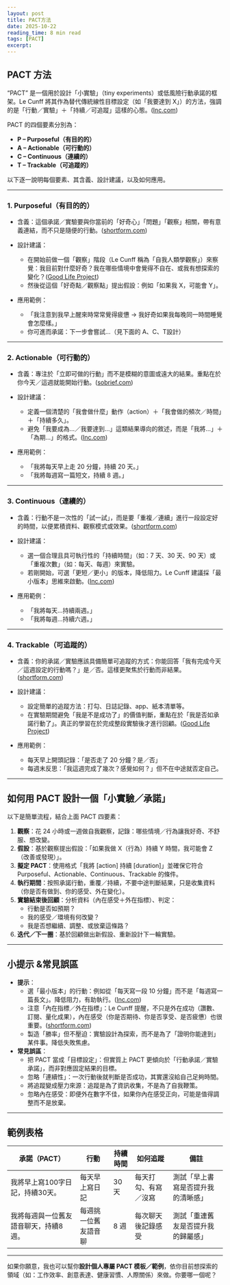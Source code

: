 ```yaml
---
layout: post
title: PACT方法
date: 2025-10-22
reading_time: 8 min read
tags: [PACT]
excerpt: 
---
```


## PACT 方法

“PACT” 是一個用於設計「小實驗」（tiny experiments）或低風險行動承諾的框架。Le Cunff 將其作為替代傳統線性目標設定（如「我要達到 X」）的方法，強調的是「行動／實驗」＋「持續／可追蹤」這樣的心態。([Inc.com][1])

PACT 的四個要素分別為：

* **P – Purposeful（有目的的）**
* **A – Actionable（可行動的）**
* **C – Continuous（連續的）**
* **T – Trackable（可追蹤的）**

以下逐一說明每個要素、其含義、設計建議，以及如何應用。

---

### 1. Purposeful（有目的的）

* 含義：這個承諾／實驗要與你當前的「好奇心」「問題」「觀察」相關，帶有意義連結，而不只是隨便的行動。([shortform.com][2])
* 設計建議：

  * 在開始前做一個「觀察」階段（Le Cunff 稱為「自我人類學觀察」）來察覺：我目前對什麼好奇？我在哪些情境中會覺得不自在、或我有想探索的變化？([Good Life Project][3])
  * 然後從這個「好奇點／觀察點」提出假設：例如「如果我 X，可能會 Y」。
* 應用範例：

  * 「我注意到我早上醒來時常常覺得疲憊 → 我好奇如果我每晚同一時間睡覺會怎麼樣。」
  * 你可進而承諾：下一步會嘗試…（見下面的 A、C、T設計）

---

### 2. Actionable（可行動的）

* 含義：專注於「立即可做的行動」而不是模糊的意圖或遠大的結果。重點在於你今天／這週就能開始行動。([sobrief.com][4])
* 設計建議：

  * 定義一個清楚的「我會做什麼」動作（action）＋「我會做的頻次／時間」＋「持續多久」。
  * 避免「我要成為…／我要達到…」這類結果導向的敘述，而是「我將…」＋「為期…」的格式。([Inc.com][1])
* 應用範例：

  * 「我將每天早上走 20 分鐘，持續 20 天。」
  * 「我將每週寫一篇短文，持續 8 週。」

---

### 3. Continuous（連續的）

* 含義：行動不是一次性的「試一試」，而是要「重複／連續」進行一段設定好的時間，以便累積資料、觀察模式或效果。([shortform.com][2])
* 設計建議：

  * 選一個合理且具可執行性的「持續時間」（如：7 天、30 天、90 天）或「重複次數」（如：每天、每週）來實驗。
  * 若剛開始，可選「更短／更小」的版本，降低阻力。Le Cunff 建議採「最小版本」思維來啟動。([Inc.com][1])
* 應用範例：

  * 「我將每天…持續兩週。」
  * 「我將每週…持續六週。」

---

### 4. Trackable（可追蹤的）

* 含義：你的承諾／實驗應該具備簡單可追蹤的方式：你能回答「我有完成今天／這週設定的行動嗎？」是／否。這樣更聚焦於行動而非結果。([shortform.com][2])
* 設計建議：

  * 設定簡單的追蹤方法：打勾、日誌記錄、app、紙本清單等。
  * 在實驗期間避免「我是不是成功了」的價值判斷，重點在於「我是否如承諾行動了」。真正的學習在於完成整段實驗後才進行回顧。([Good Life Project][3])
* 應用範例：

  * 每天早上開頭記錄：「是否走了 20 分鐘？是／否」
  * 每週末反思：「我這週完成了幾次？感覺如何？」但不在中途就否定自己。

---

## 如何用 PACT 設計一個「小實驗／承諾」

以下是簡單流程，結合上面 PACT 四要素：

1. **觀察**：花 24 小時或一週做自我觀察，記錄：哪些情境／行為讓我好奇、不舒服、想改變。
2. **假設**：基於觀察提出假設：「如果我做 X（行為）持續 Y 時間，我可能會 Z（改善或發現）」。
3. **擬定 PACT**：使用格式「我將 [action] 持續 [duration]」並確保它符合 Purposeful、Actionable、Continuous、Trackable 的條件。
4. **執行期間**：按照承諾行動，重覆／持續，不要中途判斷結果，只是收集資料（你是否有做到、你的感受、外在變化）。
5. **實驗結束後回顧**：分析資料（內在感受＋外在指標）、判定：
   * 行動是否如預期？
   * 我的感受／環境有何改變？
   * 我是否想繼續、調整、或放棄這條路？
6. **迭代／下一圈**：基於回顧做出新假設、重新設計下一輪實驗。

---

## 小提示 &常見誤區

* **提示**：
  * 選「最小版本」的行動：例如從「每天寫一段 10 分鐘」而不是「每週寫一篇長文」。降低阻力，有助執行。([Inc.com][1])
  * 注意「內在指標／外在指標」：Le Cunff 提醒，不只是外在成功（讚數、訂閱、量化成果），內在感受（你是否期待、你是否享受、是否疲憊）也很重要。([shortform.com][2])
  * 製造「勝率」但不壓迫：實驗設計為探索，而不是為了「證明你能達到」某件事。降低失敗焦慮。
* **常見誤區**：
  * 把 PACT 當成「目標設定」：但實質上 PACT 更傾向於「行動承諾／實驗承諾」，而非對應固定結果的目標。
  * 忽略「連續性」：一次行動後就判斷是否成功，其實還沒給自己足夠時間。
  * 將追蹤變成壓力來源：追蹤是為了資訊收集，不是為了自我鞭策。
  * 忽略內在感受：即便外在數字不佳，如果你內在感受正向，可能是值得調整而不是放棄。

---

## 範例表格

| 承諾（PACT）            | 行動         | 持續時間 | 如何追蹤       | 備註                |
| ------------------- | ---------- | ---- | ---------- | ----------------- |
| 我將早上寫100字日記，持續30天。  | 每天早上寫日記    | 30 天 | 每天打勾、有寫／沒寫 | 測試「早上書寫是否提升我的清晰感」 |
| 我將每週與一位舊友語音聊天，持續8週。 | 每週挑一位舊友語音聊 | 8 週  | 每次聊天後記錄感受  | 測試「重連舊友是否提升我的歸屬感」 |

---

如果你願意，我也可以幫你**設計個人專屬 PACT 模板／範例**，依你目前想探索的領域（如：工作效率、創意表達、健康習慣、人際關係）來做。你要哪一個呢？

[1]: https://www.inc.com/justin-bariso/a-neuroscientist-says-you-should-stop-setting-goals-and-do-this-instead-its-brilliant-advice/91158693?utm_source=chatgpt.com "A Neuroscientist Says You Should Stop Setting Goals and ..."
[2]: https://www.shortform.com/blog/tiny-experiments/?utm_source=chatgpt.com "Tiny Experiments by Anne-Laure Le Cunff (Book Overview)"
[3]: https://www.goodlifeproject.com/podcast/how-to-transform-uncertainty-into-discovery-anne-laure-le-cunff/?utm_source=chatgpt.com "Anne-Laure Le Cunff"
[4]: https://sobrief.com/books/tiny-experiments?utm_source=chatgpt.com "Tiny Experiments | Summary, Quotes, FAQ, Audio"
